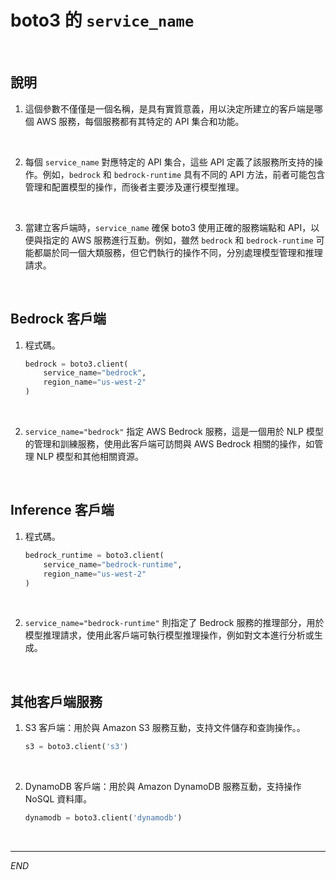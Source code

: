 # boto3 的 `service_name`

<br>

## 說明

1. 這個參數不僅僅是一個名稱，是具有實質意義，用以決定所建立的客戶端是哪個 AWS 服務，每個服務都有其特定的 API 集合和功能。

<br>

2. 每個 `service_name` 對應特定的 API 集合，這些 API 定義了該服務所支持的操作。例如，`bedrock` 和 `bedrock-runtime` 具有不同的 API 方法，前者可能包含管理和配置模型的操作，而後者主要涉及運行模型推理。

<br>

3. 當建立客戶端時，`service_name` 確保 boto3 使用正確的服務端點和 API，以便與指定的 AWS 服務進行互動。例如，雖然 `bedrock` 和 `bedrock-runtime` 可能都屬於同一個大類服務，但它們執行的操作不同，分別處理模型管理和推理請求。

<br>

## Bedrock 客戶端

1. 程式碼。

    ```python
    bedrock = boto3.client(
        service_name="bedrock",
        region_name="us-west-2"
    )
    ```

<br>

2. `service_name="bedrock"` 指定 AWS Bedrock 服務，這是一個用於 NLP 模型的管理和訓練服務，使用此客戶端可訪問與 AWS Bedrock 相關的操作，如管理 NLP 模型和其他相關資源。

<br>

## Inference 客戶端

1. 程式碼。
    ```python
    bedrock_runtime = boto3.client(
        service_name="bedrock-runtime",
        region_name="us-west-2"
    )
    ```

<br>

2. `service_name="bedrock-runtime"` 則指定了 Bedrock 服務的推理部分，用於模型推理請求，使用此客戶端可執行模型推理操作，例如對文本進行分析或生成。

<br>

## 其他客戶端服務

1. S3 客戶端：用於與 Amazon S3 服務互動，支持文件儲存和查詢操作。。

    ```python
    s3 = boto3.client('s3')
    ```

<br>

2. DynamoDB 客戶端：用於與 Amazon DynamoDB 服務互動，支持操作 NoSQL 資料庫。

    ```python
    dynamodb = boto3.client('dynamodb')
    ```

<br>

___

_END_